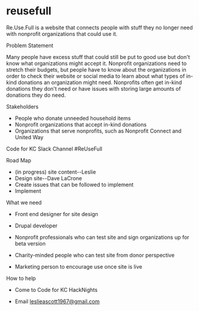 # reusefull
Re.Use.Full is a website that connects people with stuff they no longer need with nonprofit organizations that could use it.

Problem Statement

Many people have excess stuff that could still be put to good use but don't know what organizations might accept it. Nonprofit organizations need to stretch their budgets, but people have to know about the organizations in order to check their website or social media to learn about what types of in-kind donations an organization might need. Nonprofits often get in-kind donations they don't need or have issues with storing large amounts of donations they do need. 

Stakeholders
* People who donate unneeded household items
* Nonprofit organizations that accept in-kind donations
* Organizations that serve nonprofits, such as Nonprofit Connect and United Way

Code for KC Slack Channel #ReUseFull

Road Map

* (in progress) site content--Leslie
* Design site--Dave LaCrone
* Create issues that can be followed to implement
* Implement

What we need

* Front end designer for site design 

* Drupal developer 

* Nonprofit professionals who can test site and sign organizations up for beta version

* Charity-minded people who can test site from donor perspective

* Marketing person to encourage use once site is live

How to help

* Come to Code for KC HackNights

* Email leslieascott1967@gmail.com
